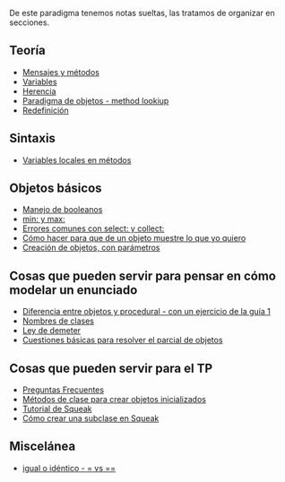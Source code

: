 De este paradigma tenemos notas sueltas, las tratamos de organizar en secciones.

Teoría
------

-   [Mensajes y métodos](mensajes-y-metodos.html)
-   [Variables](variables.html)
-   [Herencia](herencia.html)
-   [Paradigma de objetos - method lookiup](paradigma-de-objetos---method-lookiup.html)
-   [Redefinición](redefinicion.html)

Sintaxis
--------

-   [Variables locales en métodos](variables-locales-en-metodos.html)

Objetos básicos
---------------

-   [Manejo de booleanos](manejo-de-booleanos.html)
-   [min: y max:](min--y-max-.html)
-   [Errores comunes con select: y collect:](errores-comunes-con-select--y-collect-.html)
-   [Cómo hacer para que de un objeto muestre lo que yo quiero](como-hacer-para-que-de-un-objeto-muestre-lo-que-yo-quiero.html)
-   [Creación de objetos, con parámetros](creacion-de-objetos--con-parametros.html)

Cosas que pueden servir para pensar en cómo modelar un enunciado
----------------------------------------------------------------

-   [Diferencia entre objetos y procedural - con un ejercicio de la guía 1](diferencia-entre-objetos-y-procedural---con-un-ejercicio-de-la-guia-1.html)
-   [Nombres de clases](nombres-de-clases.html)
-   [Ley de demeter](ley-de-demeter.html)
-   [Cuestiones básicas para resolver el parcial de objetos](cuestiones-basicas-para-resolver-el-parcial-de-objetos.html)

Cosas que pueden servir para el TP
----------------------------------

-   [Preguntas Frecuentes](preguntas-frecuentes.html)
-   [Métodos de clase para crear objetos inicializados](metodos-de-clase-para-crear-objetos-inicializados.html)
-   [Tutorial de Squeak](tutorial-de-squeak.html)
-   [Cómo crear una subclase en Squeak](como-crear-una-subclase-en-squeak.html)

Miscelánea
----------

-   [igual o idéntico - = vs ==](igual-o-identico-----vs---.html)

